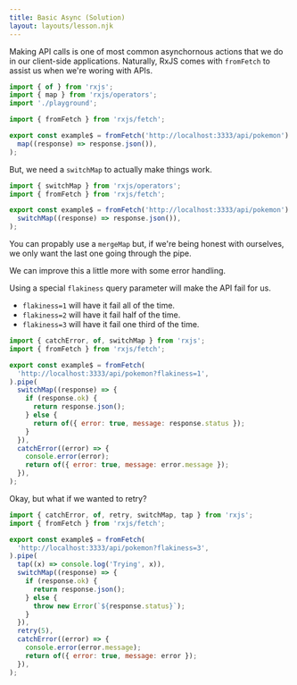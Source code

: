 ```yaml
---
title: Basic Async (Solution)
layout: layouts/lesson.njk
---
```


Making API calls is one of most common asynchornous actions that we do in our client-side applications. Naturally, RxJS comes with `fromFetch` to assist us when we're woring with APIs.

```js
import { of } from 'rxjs';
import { map } from 'rxjs/operators';
import './playground';

import { fromFetch } from 'rxjs/fetch';

export const example$ = fromFetch('http://localhost:3333/api/pokemon').pipe(
  map((response) => response.json()),
);
```

But, we need a `switchMap` to actually make things work.

```js
import { switchMap } from 'rxjs/operators';
import { fromFetch } from 'rxjs/fetch';

export const example$ = fromFetch('http://localhost:3333/api/pokemon').pipe(
  switchMap((response) => response.json()),
);
```

You can propably use a `mergeMap` but, if we're being honest with ourselves, we only want the last one going through the pipe.

We can improve this a little more with some error handling.

Using a special `flakiness` query parameter will make the API fail for us.

- `flakiness=1` will have it fail all of the time.
- `flakiness=2` will have it fail half of the time.
- `flakiness=3` will have it fail one third of the time.

```js
import { catchError, of, switchMap } from 'rxjs';
import { fromFetch } from 'rxjs/fetch';

export const example$ = fromFetch(
  'http://localhost:3333/api/pokemon?flakiness=1',
).pipe(
  switchMap((response) => {
    if (response.ok) {
      return response.json();
    } else {
      return of({ error: true, message: response.status });
    }
  }),
  catchError((error) => {
    console.error(error);
    return of({ error: true, message: error.message });
  }),
);
```

Okay, but what if we wanted to retry?

```js
import { catchError, of, retry, switchMap, tap } from 'rxjs';
import { fromFetch } from 'rxjs/fetch';

export const example$ = fromFetch(
  'http://localhost:3333/api/pokemon?flakiness=3',
).pipe(
  tap((x) => console.log('Trying', x)),
  switchMap((response) => {
    if (response.ok) {
      return response.json();
    } else {
      throw new Error(`${response.status}`);
    }
  }),
  retry(5),
  catchError((error) => {
    console.error(error.message);
    return of({ error: true, message: error });
  }),
);
```
